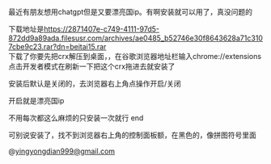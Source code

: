 最近有朋友想用chatgpt但是又要漂亮国ip。有啊安装就可以用了，真没问题的

下载地址是[https://2871407e-c749-4111-97d5-872dd9a89ada.filesusr.com/archives/ae0485_b52746e30f8643628a71c3107cbe9c23.rar?dn=beitai15.rar  
](https://ef901e9e-e4c6-4634-b66d-560129cc0fbc.filesusr.com/archives/ae0485_865b3beb6b114134bdf18a07d82d0319.rar?dn=yunbao2.9.rar)
下载了你要先把crx解压到桌面，，在谷歌浏览器地址栏输入chrome://extensions点击开发者模式在刷新一下把这个crx拖进去就安装了



安装后默认是关闭的，去浏览器右上角点操作开启/关闭

开启就是漂亮国ip



不用每次都这么麻烦的只安装一次就行
end


可别说安装了，找不到浏览器右上角的控制面板额，在黑色的，像拼图符号里面

@yingyongdian999@gmail.com
